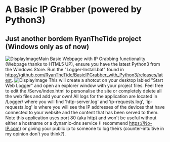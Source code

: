 # A Basic IP Grabber (powered by Python3)
## Just another bordem RyanTheTide project (Windows only as of now)

![DisplayImageMain](https://github.com/RyanTheTide/BasicIPGrabber_with_Python3/raw/master/assets/DisplayImageMain.png)
Basic Webpage with IP Grabbing functionality (Webpage thanks to HTML5 UP), ensure you have the latest Python3 from the Windows Store. Run the "Logger-Install.bat" found in https://github.com/RyanTheTide/BasicIPGrabber_with_Python3/releases/latest.
![DisplayImage](https://github.com/RyanTheTide/BasicIPGrabber_with_Python3/raw/master/assets/DisplayImage.png)
This will create a shotcut on your desktop labled "Start Web Logger" and open an explorer window with your project files. Feel free to edit the /Serve/index.html to personalise the site or completely delete all the web files and add your own! All logs for the application are located in /Logger/ where you will find 'http-server.log' and 'ip-requests.log', 'ip-requests.log' is where you will see the IP addresses of the devices that have connected to your website and the content that has been served to them. Note this application uses port 80 (aka http) and won't be useful without either a hostname or a dynamic-dns service (I recommend https://No-IP.com) or giving your public ip to someone to log theirs (counter-intuitive in my opinion don't you think?).
